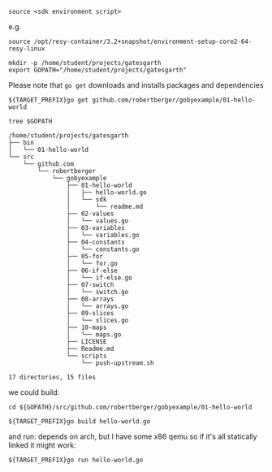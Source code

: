 ```
source <sdk environment script>
```
e.g.
```
source /opt/resy-container/3.2+snapshot/environment-setup-core2-64-resy-linux
```

```
mkdir -p /home/student/projects/gatesgarth
export GOPATH="/home/student/projects/gatesgarth"
```
Please note that `go get` downloads and installs packages and dependencies
```
${TARGET_PREFIX}go get github.com/robertberger/gobyexample/01-hello-world
```

```
tree $GOPATH
```
```
/home/student/projects/gatesgarth
├── bin
│   └── 01-hello-world
└── src
    └── github.com
        └── robertberger
            └── gobyexample
                ├── 01-hello-world
                │   ├── hello-world.go
                │   └── sdk
                │       └── readme.md
                ├── 02-values
                │   └── values.go
                ├── 03-variables
                │   └── variables.go
                ├── 04-constants
                │   └── constants.go
                ├── 05-for
                │   └── for.go
                ├── 06-if-else
                │   └── if-else.go
                ├── 07-switch
                │   └── switch.go
                ├── 08-arrays
                │   └── arrays.go
                ├── 09-slices
                │   └── slices.go
                ├── 10-maps
                │   └── maps.go
                ├── LICENSE
                ├── Readme.md
                └── scripts
                    └── push-upstream.sh

17 directories, 15 files
```
we could build:
```
cd ${GOPATH}/src/github.com/robertberger/gobyexample/01-hello-world
```
```
${TARGET_PREFIX}go build hello-world.go
```
and run:
depends on arch, but I have some x86 qemu so if it's all statically linked it might work:
```
${TARGET_PREFIX}go run hello-world.go
```

